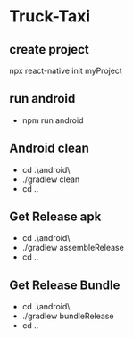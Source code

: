 # Truck-Taxi

create project
-------------------------------
npx react-native init myProject

run android
-------------------------------
- npm run android

Android clean
-------------------------------
- cd .\android\
- ./gradlew clean
- cd ..

Get Release apk
-------------------------------
- cd .\android\
- ./gradlew assembleRelease
- cd ..

Get Release Bundle
-------------------------------
- cd .\android\
- ./gradlew bundleRelease
- cd ..
